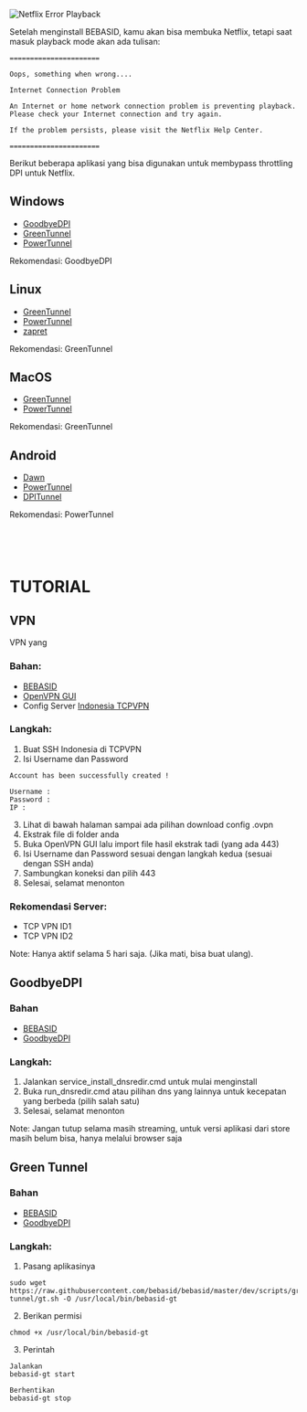 ![Netflix Error Playback](https://preview.redd.it/2b36et324w611.png?width=2722&format=png&auto=webp&s=f51780f3264251c65dba03cf13267e02cedf298c)

Setelah menginstall BEBASID, kamu akan bisa membuka Netflix, tetapi saat masuk playback mode akan ada tulisan:

    ======================

    Oops, something when wrong....

    Internet Connection Problem

    An Internet or home network connection problem is preventing playback. Please check your Internet connection and try again.

    If the problem persists, please visit the Netflix Help Center.

    ======================

Berikut beberapa aplikasi yang bisa digunakan untuk membypass throttling DPI untuk Netflix.
    
## Windows

- [GoodbyeDPI](https://github.com/bebasid/bebasid/releases/download/0.0.1/bebasid-gdpi.zip)
- [GreenTunnel](https://github.com/SadeghHayeri/GreenTunnel)
- [PowerTunnel](https://github.com/krlvm/PowerTunnel/releases)

Rekomendasi: GoodbyeDPI

## Linux

- [GreenTunnel](https://github.com/bebasid/bebasid/releases/download/0.0.1/bebasid-gt.zip)
- [PowerTunnel](https://github.com/krlvm/PowerTunnel/releases)
- [zapret](https://github.com/bol-van/zapret)

Rekomendasi: GreenTunnel

## MacOS

- [GreenTunnel](https://github.com/SadeghHayeri/GreenTunnel)
- [PowerTunnel](https://github.com/krlvm/PowerTunnel/releases)

Rekomendasi: GreenTunnel

## Android

- [Dawn](https://play.google.com/store/apps/details?id=com.wktkf.dawn)
- [PowerTunnel](https://github.com/krlvm/PowerTunnel-Android/releases)
- [DPITunnel](https://github.com/zhenyolka/DPITunnel/releases)

Rekomendasi: PowerTunnel

&nbsp;

&nbsp;

# TUTORIAL

## VPN

VPN yang

### Bahan:
- [BEBASID](https://bebasid.github.io/)
- [OpenVPN GUI](https://openvpn.net/community-downloads)
- Config Server [Indonesia TCPVPN](https://www.tcpvpn.com/vpn-server-indonesia)

### Langkah:
1. Buat SSH Indonesia di TCPVPN
2. Isi Username dan Password

```
Account has been successfully created !

Username :
Password :
IP :
```

3. Lihat di bawah halaman sampai ada pilihan download config .ovpn
4. Ekstrak file di folder anda
5. Buka OpenVPN GUI lalu import file hasil ekstrak tadi (yang ada 443)
6. Isi Username dan Password sesuai dengan langkah kedua (sesuai dengan SSH anda)
7. Sambungkan koneksi dan pilih 443
8. Selesai, selamat menonton

### Rekomendasi Server:
- TCP VPN ID1
- TCP VPN ID2

Note: Hanya aktif selama 5 hari saja. (Jika mati, bisa buat ulang).

## GoodbyeDPI

### Bahan
- [BEBASID](https://bebasid.github.io/)
- [GoodbyeDPI](https://github.com/bebasid/bebasid/releases/download/0.0.1/bebasid-gdpi.zip)

### Langkah:
1. Jalankan service_install_dnsredir.cmd untuk mulai menginstall
2. Buka run_dnsredir.cmd atau pilihan dns yang lainnya untuk kecepatan yang berbeda (pilih salah satu)
3. Selesai, selamat menonton

Note: Jangan tutup selama masih streaming, untuk versi aplikasi dari store masih belum bisa, hanya melalui browser saja

## Green Tunnel

### Bahan
- [BEBASID](https://bebasid.github.io/)
- [GoodbyeDPI](https://github.com/bebasid/bebasid/releases/download/0.0.1/bebasid-gdpi.zip)

### Langkah:
1. Pasang aplikasinya
```
sudo wget https://raw.githubusercontent.com/bebasid/bebasid/master/dev/scripts/green-tunnel/gt.sh -O /usr/local/bin/bebasid-gt
```

2. Berikan permisi
```
chmod +x /usr/local/bin/bebasid-gt
```

3. Perintah
```
Jalankan
bebasid-gt start

Berhentikan
bebasid-gt stop
```
